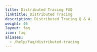```yaml
---
title: Distributed Tracing FAQ
linktitle: Distributed Tracing
description: Distributed Tracing Q & A.
weight: 46
layout: faq
icon: faq
aliases:
  - /help/faq/distributed-tracing
---
```

